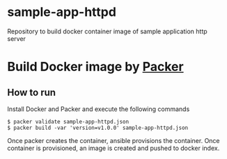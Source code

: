 # sample-app-httpd
Repository to build docker container image of sample application http server 

# Build Docker image by [Packer](http://www.packer.io/)

## How to run

Install Docker and Packer and execute the following commands

```
$ packer validate sample-app-httpd.json
$ packer build -var 'version=v1.0.0' sample-app-httpd.json
```
Once packer creates the container, ansible provisions the container. Once container is provisioned, an image is created and pushed to docker index.
